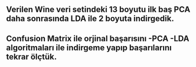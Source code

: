 ## Verilen Wine veri setindeki 13 boyutu ilk baş PCA daha sonrasında LDA ile 2 boyuta indirgedik.
## Confusion Matrix ile orjinal başarısını -PCA -LDA algoritmaları ile indirgeme yapıp başarılarını tekrar ölçtük.